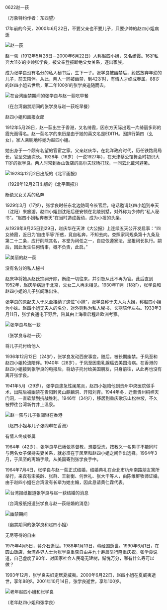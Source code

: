 0622赵一荻

（万象特约作者：东西望）

17年前的今天，2000年6月22日，不要父亲也不要儿子，只要少帅的赵四小姐病逝

![赵一荻](赵一荻.jpg)

赵一荻（1912年5月28日－2000年6月22日）人称赵四小姐，又名绮霞。16岁私奔大11岁的少帅张学良，被父亲登报断绝父女关系，逐出家族。

成为张学良没有名分的私人秘书后，生下一子。张学良被幽禁后，毅然放弃年幼的儿子，前去陪伴。从此，两人一同被幽禁，到42岁时，有情人才终成眷属。88岁的赵四小姐去世后，第二年100岁的张学良追随而去。

![在台湾幽禁期间的张学良与赵一荻吃早餐](在台湾幽禁期间的张学良与赵一荻吃早餐.jpg)

（在台湾幽禁期间的张学良与赵一荻吃早餐）

赵四小姐和画报女郎

1912年5月28日，赵一荻出生于香港，又名绮霞，因东方天际出现一片绮丽多彩的霞光而得名。赵一荻名字的来历是由于她的英文名是EDITH。因排行第四（幺女），家人亲昵地称她为赵四小姐。

她出身于一个颇有名望的官宦之家。父亲赵庆华，在北洋政府时代，历任铁路局局长，官至交通次长。1928年（16岁）（一说1927年），在天津蔡公馆舞会时初识大11岁的张学良。两人时常到香山饭店的高尔夫球场打球，一同去北戴河避暑。

![1928年12月2日出版的《北平画报》](1928年12月2日出版的《北平画报》.jpg)

（1928年12月2日出版的《北平画报》）

断绝父女关系的私奔

1929年3月（17岁），张学良时任东北边防司令长官后，电话邀请赵四小姐到奉天（沈阳）来旅游。赵四小姐到沈阳后便安顿在北陵别墅，对外称为少帅的“私人秘书”。“赵四小姐私奔奉天”在当时造成轰动，成为小报的头条。

从1929年9月25日到29日，赵庆华在天津《大公报》上连续五天公开发启事：“四女绮霞，近日为‘自由平等’所惑，竟自私奔，不知去向。查照家祠规条第十九条及第二十二条，应行削除其名，本堂为祠任之一，自应依遵家法，呈报祠长执行。嗣后，因此发生任何情事，概不负责，此启。”

![美丽的赵一荻](美丽的赵一荻.jpg)

没有名分的私人秘书

赵庆华将她从赵氏宗祠开除，断绝一切往来，并引咎从此不再为官。此后直到1952年，赵庆华病逝于北京，父女二人再未相见。1930年11月（18岁），张学良和赵四小姐的儿子张闾琳出生。

张学良的原配夫人于凤至接纳了这位“小妹”，张学良称于夫人为大姐，称赵四小姐为小妹。赵四小姐无夫人的名分，对外则称为私人秘书，长期陪伴左右。1933年3月11日，张学良通电下野后，陪其由上海乘启程赴欧洲考察。

![张学良与赵一荻](张学良与赵一荻.jpg)

（张学良与赵一荻）

将儿子托付给他人

1936年12月12日（24岁），张学良发动西安事变，随后，被长期幽禁。于凤至和赵四小姐轮流陪伴。1940年（28岁），于凤至因患乳腺癌去美国治病。在香港的赵四小姐接到张学良的电报后，将幼子托付给美国朋友，只身前往，从此再也没有离开张学良。

1941年5月（29岁），张学良患急性阑尾炎，赵四小姐陪他到贵州中央医院做手术，出院后被幽禁在贵阳黔灵山麒麟洞、开阳刘育。1944年冬，迁至贵州桐梓天门洞，一直软禁到抗战胜利。1946年（34岁），移居到重庆歌乐山松林坡，不久被押往台湾新竹井上温泉。

![赵一荻与儿子张闾琳在香港](赵一荻与儿子张闾琳在香港.jpg)

（赵四小姐与儿子张闾琳在香港）

有情人终成眷属

1964年（42岁），张学良早已皈依基督教，想要受洗，按教义一名男子不能同时与两名女子保持夫妻关系，就必须在于凤至和赵四小姐之间作出选择。1964年3月，于凤至的离婚手续，从美国寄到张学良手中。

1964年7月4日，张学良与赵一荻正式结婚，结婚典礼在台北市杭州南路朋友寓所举行，来宾有宋美龄、张群、王新衡、何世礼、张大千等人，由陈维屏牧师证婚。由于赵四小姐在台湾没有长辈为她主婚，因此恳请黄仁霖代表。

![台湾报纸报道张学良与赵一荻结婚的消息](台湾报纸报道张学良与赵一荻结婚的消息.jpg)

（台湾报纸报道张学良与赵一荻结婚的消息）

![幽禁期间](幽禁期间.jpg)

（幽禁期间的张学良和赵四小姐）

无尽等待的自由

1975年4月5日，蒋介石逝世。1988年1月13日，蒋经国逝世。1990年6月1日，在圆山饭店，台湾各界人士为张学良重获自由并九十寿辰举行隆重庆祝。张学良说道，自己虚度了90年、对国家社会人民毫无建树，惭愧万分，哪有什么寿可以做？

1993年12月，张学良夫妇定居夏威夷。2000年6月22日，赵四小姐在夏威夷逝世，享年88岁。2001年10月14日，张学良逝世，享年100岁。

![老年赵四小姐和张学良](老年赵四小姐和张学良.jpg)

（老年赵四小姐和张学良）